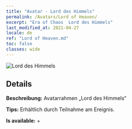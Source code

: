 ```yaml
---
title: "Avatar - Lord des Himmels"
permalink: /Avatars/Lord of Heaven/
excerpt: "Era of Chaos  Lord des Himmels"
last_modified_at: 2021-04-27
locale: de
ref: "Lord of Heaven.md"
toc: false
classes: wide
---
```

 ![Lord des Himmels](/images/a/avatarFrame_18.png)

## Details

 **Beschreibung:** Avatarrahmen „Lord des Himmels“ 

 **Tips:** Erhältlich durch Teilnahme am Ereignis. 

 **Is available:**  + 

